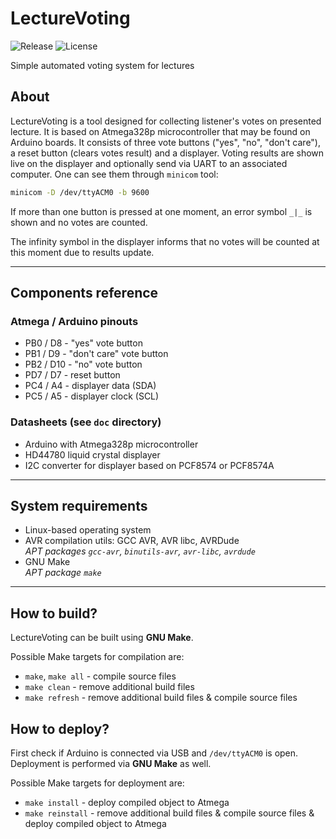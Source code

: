 # LectureVoting
![Release](https://img.shields.io/github/v/release/ksiuwr/LectureVoting?style=plastic)
![License](https://img.shields.io/github/license/ksiuwr/LectureVoting?style=plastic)

Simple automated voting system for lectures

## About
LectureVoting is a tool designed for collecting listener's votes on presented lecture. It is based on Atmega328p microcontroller that may be found on Arduino boards. It consists of three vote buttons ("yes", "no", "don't care"), a reset button (clears votes result) and a displayer. Voting results are shown live on the displayer and optionally send via UART to an associated computer. One can see them through `minicom` tool:

```sh
minicom -D /dev/ttyACM0 -b 9600
```

If more than one button is pressed at one moment, an error symbol `_|_` is shown and no votes are counted.

The infinity symbol in the displayer informs that no votes will be counted at this moment due to results update.

-----

## Components reference

### Atmega / Arduino pinouts
+ PB0 / D8  - "yes" vote button
+ PB1 / D9 - "don't care" vote button
+ PB2 / D10  - "no" vote button
+ PD7 / D7 - reset button
+ PC4 / A4 - displayer data (SDA)
+ PC5 / A5 - displayer clock (SCL)

### Datasheets (see `doc` directory)
+ Arduino with Atmega328p microcontroller
+ HD44780 liquid crystal displayer
+ I2C converter for displayer based on PCF8574 or PCF8574A

-----

## System requirements
+ Linux-based operating system
+ AVR compilation utils: GCC AVR, AVR libc, AVRDude \
  *APT packages `gcc-avr`, `binutils-avr`, `avr-libc`, `avrdude`*
+ GNU Make \
  *APT package `make`*

-----

## How to build?
LectureVoting can be built using **GNU Make**.

Possible Make targets for compilation are:
+ `make`, `make all` - compile source files
+ `make clean` - remove additional build files
+ `make refresh` - remove additional build files & compile source files

## How to deploy?
First check if Arduino is connected via USB and `/dev/ttyACM0` is open. Deployment is performed via **GNU Make** as well.

Possible Make targets for deployment are:
+ `make install` - deploy compiled object to Atmega
+ `make reinstall` - remove additional build files & compile source files & deploy compiled object to Atmega
